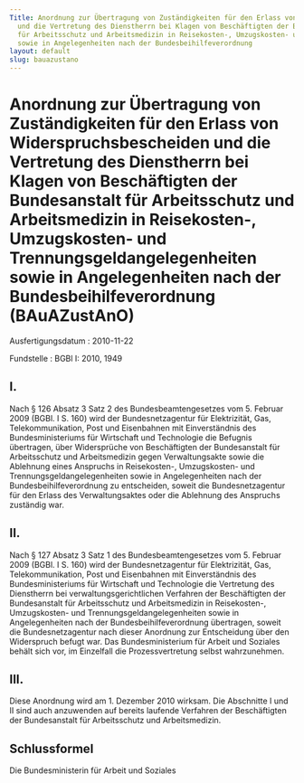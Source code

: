 ```yaml
---
Title: Anordnung zur Übertragung von Zuständigkeiten für den Erlass von Widerspruchsbescheiden
  und die Vertretung des Dienstherrn bei Klagen von Beschäftigten der Bundesanstalt
  für Arbeitsschutz und Arbeitsmedizin in Reisekosten-, Umzugskosten- und Trennungsgeldangelegenheiten
  sowie in Angelegenheiten nach der Bundesbeihilfeverordnung
layout: default
slug: bauazustano
---
```


# Anordnung zur Übertragung von Zuständigkeiten für den Erlass von Widerspruchsbescheiden und die Vertretung des Dienstherrn bei Klagen von Beschäftigten der Bundesanstalt für Arbeitsschutz und Arbeitsmedizin in Reisekosten-, Umzugskosten- und Trennungsgeldangelegenheiten sowie in Angelegenheiten nach der Bundesbeihilfeverordnung (BAuAZustAnO)

Ausfertigungsdatum
:   2010-11-22

Fundstelle
:   BGBl I: 2010, 1949


## I.

Nach § 126 Absatz 3 Satz 2 des Bundesbeamtengesetzes vom 5. Februar
2009 (BGBl. I S. 160) wird der Bundesnetzagentur für Elektrizität,
Gas, Telekommunikation, Post und Eisenbahnen mit Einverständnis des
Bundesministeriums für Wirtschaft und Technologie die Befugnis
übertragen, über Widersprüche von Beschäftigten der Bundesanstalt für
Arbeitsschutz und Arbeitsmedizin gegen Verwaltungsakte sowie die
Ablehnung eines Anspruchs in Reisekosten-, Umzugskosten- und
Trennungsgeldangelegenheiten sowie in Angelegenheiten nach der
Bundesbeihilfeverordnung zu entscheiden, soweit die Bundesnetzagentur
für den Erlass des Verwaltungsaktes oder die Ablehnung des Anspruchs
zuständig war.


## II.

Nach § 127 Absatz 3 Satz 1 des Bundesbeamtengesetzes vom 5. Februar
2009 (BGBl. I S. 160) wird der Bundesnetzagentur für Elektrizität,
Gas, Telekommunikation, Post und Eisenbahnen mit Einverständnis des
Bundesministeriums für Wirtschaft und Technologie die Vertretung des
Dienstherrn bei verwaltungsgerichtlichen Verfahren der Beschäftigten
der Bundesanstalt für Arbeitsschutz und Arbeitsmedizin in
Reisekosten-, Umzugskosten- und Trennungsgeldangelegenheiten sowie in
Angelegenheiten nach der Bundesbeihilfeverordnung übertragen, soweit
die Bundesnetzagentur nach dieser Anordnung zur Entscheidung über den
Widerspruch befugt war. Das Bundesministerium für Arbeit und Soziales
behält sich vor, im Einzelfall die Prozessvertretung selbst
wahrzunehmen.


## III.

Diese Anordnung wird am 1. Dezember 2010 wirksam. Die Abschnitte I und
II sind auch anzuwenden auf bereits laufende Verfahren der
Beschäftigten der Bundesanstalt für Arbeitsschutz und Arbeitsmedizin.


## Schlussformel

Die Bundesministerin für Arbeit und Soziales

